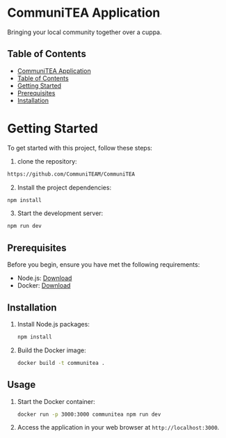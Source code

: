 # CommuniTEA Application

Bringing your local community together over a cuppa.

## Table of Contents
- [CommuniTEA Application](#communitea-application)
- [Table of Contents](#table-of-contents)
- [Getting Started](#getting-started)
- [Prerequisites](#prerequisites)
- [Installation](#installation)

# Getting Started
To get started with this project, follow these steps:
1. clone the repository:
```sh
https://github.com/CommuniTEAM/CommuniTEA
```

2. Install the project dependencies:
```sh
npm install
```

3. Start the development server:
```sh
npm run dev
```

## Prerequisites

Before you begin, ensure you have met the following requirements:

- Node.js: [Download](https://nodejs.org/)
- Docker: [Download](https://www.docker.com/get-started)

## Installation

1. Install Node.js packages:

   ```sh
   npm install
   ```

2. Build the Docker image:

   ```sh
   docker build -t communitea .
   ```


## Usage

1. Start the Docker container:

   ```sh
   docker run -p 3000:3000 communitea npm run dev
   ```

2. Access the application in your web browser at `http://localhost:3000`.



